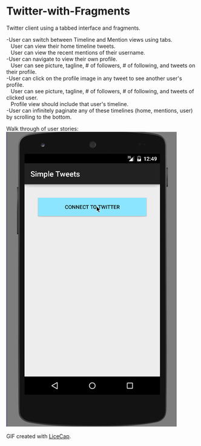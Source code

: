 # Twitter-with-Fragments
Twitter client using a tabbed interface and fragments.

-User can switch between Timeline and Mention views using tabs.<br>
    &nbsp;&nbsp; User can view their home timeline tweets.<br>
    &nbsp;&nbsp; User can view the recent mentions of their username.<br>
-User can navigate to view their own profile.<br>
    &nbsp;&nbsp; User can see picture, tagline, # of followers, # of following, and tweets on their profile.<br>
-User can click on the profile image in any tweet to see another user's profile.<br>
    &nbsp;&nbsp; User can see picture, tagline, # of followers, # of following, and tweets of clicked user.<br>
    &nbsp;&nbsp; Profile view should include that user's timeline.<br>
-User can infinitely paginate any of these timelines (home, mentions, user) by scrolling to the bottom.<br>

Walk through of user stories:
![Video Walkthrough](TwitterWithFragments.gif)

GIF created with [LiceCap](http://www.cockos.com/licecap/).

